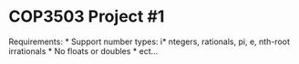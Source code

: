 COP3503 Project #1
=================

Requirements:
	* Support number types: i* ntegers, rationals, pi, e, nth-root irrationals
	* No floats or doubles
	* ect...
